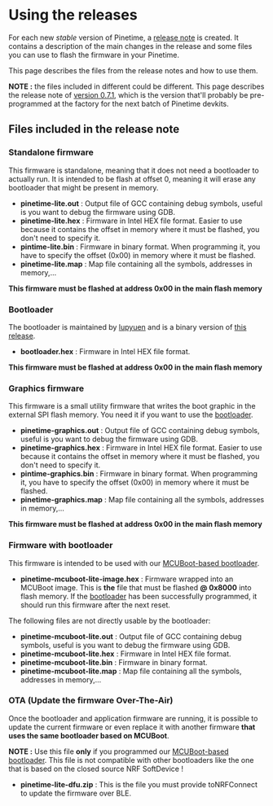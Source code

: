 # Using the releases
For each new *stable* version of Pinetime, a [release note](https://github.com/JF002/Pinetime/releases) is created. It contains a description of the main changes in the release and some files you can use to flash the firmware in your Pinetime.

This page describes the files from the release notes and how to use them.

**NOTE :** the files included in different could be different. This page describes the release note of [version 0.7.1](https://github.com/JF002/Pinetime/releases/tag/0.7.1), which is the version that'll probably be pre-programmed at the factory for the next batch of Pinetime devkits.

## Files included in the release note

### Standalone firmware
This firmware is standalone, meaning that it does not need a bootloader to actually run. It is intended to be flash at offset 0, meaning it will erase any bootloader that might be present in memory.

 - **pinetime-lite.out** : Output file of GCC containing debug symbols, useful is you want to debug the firmware using GDB.
 - **pinetime-lite.hex** : Firmware in Intel HEX file format. Easier to use because it contains the offset in memory where it must be flashed, you don't need to specify it.
 - **pintime-lite.bin** : Firmware in binary format. When programming it, you have to specify the offset (0x00) in memory where it must be flashed.
 - **pinetime-lite.map** : Map file containing all the symbols, addresses in memory,...
 
**This firmware must be flashed at address 0x00 in the main flash memory**

### Bootloader
The bootloader  is maintained by [lupyuen](https://github.com/lupyuen) and is a binary version of [this release](https://github.com/lupyuen/pinetime-rust-mynewt/releases/tag/v5.0.4).

 - **bootloader.hex** : Firmware in Intel HEX file format.
 
 **This firmware must be flashed at address 0x00 in the main flash memory**


### Graphics firmware 
This firmware is a small utility firmware that writes the boot graphic in the external SPI flash memory. You need it if you want to use the [bootloader](../bootloader/README.md).

 - **pinetime-graphics.out** : Output file of GCC containing debug symbols, useful is you want to debug the firmware using GDB.
 - **pinetime-graphics.hex** : Firmware in Intel HEX file format. Easier to use because it contains the offset in memory where it must be flashed, you don't need to specify it.
 - **pintime-graphics.bin** : Firmware in binary format. When programming it, you have to specify the offset (0x00) in memory where it must be flashed.
 - **pinetime-graphics.map** : Map file containing all the symbols, addresses in memory,...
 
**This firmware must be flashed at address 0x00 in the main flash memory**

### Firmware with bootloader
This firmware is intended to be used with our [MCUBoot-based bootloader](../bootloader/README.md).

 - **pinetime-mcuboot-lite-image.hex** : Firmware wrapped into an MCUBoot image. This is **the** file that must be flashed **@ 0x8000** into flash memory. If the [bootloader](../bootloader/README.md) has been successfully programmed, it should run this firmware after the next reset.

The following files are not directly usable by the bootloader:

 - **pinetime-mcuboot-lite.out** : Output file of GCC containing debug symbols, useful is you want to debug the firmware using GDB.
 - **pinetime-mcuboot-lite.hex** : Firmware in Intel HEX file format. 
 - **pinetime-mcuboot-lite.bin** : Firmware in binary format. 
 - **pinetime-mcuboot-lite.map** : Map file containing all the symbols, addresses in memory,...

### OTA (Update the firmware Over-The-Air)
Once the bootloader and application firmware are running, it is possible to update the current firmware or even replace it with another firmware **that uses the same bootloader based on MCUBoot**.

**NOTE :** Use this file **only** if you programmed our [MCUBoot-based bootloader](../bootloader/README.md). This file is not compatible with other bootloaders like the one that is based on the closed source NRF SoftDevice !

 - **pinetime-lite-dfu.zip** : This is the file you must provide toNRFConnect to update the firmware over BLE.


